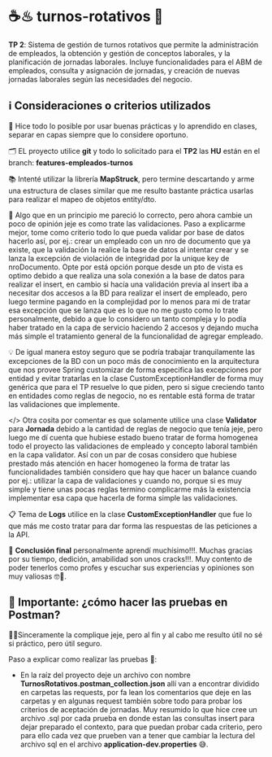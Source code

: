 # ☕♨ turnos-rotativos 📅
 **TP 2**: Sistema de gestión de turnos rotativos que permite la administración de empleados, la obtención y gestión de conceptos laborales, y la planificación de jornadas laborales. Incluye funcionalidades para el ABM de empleados, consulta y asignación de jornadas, y creación de nuevas jornadas laborales según las necesidades del negocio.

## ℹ️ Consideraciones o criterios utilizados

🎯 Hice todo lo posible por usar buenas prácticas y lo aprendido en clases, separar en capas siempre que lo considere oportuno.

🗂️ EL proyecto utilice **git** y todo lo solicitado para el **TP2** las **HU** están en el branch: **features-empleados-turnos** 

📚 Intenté utilizar la librería **MapStruck**, pero termine descartando y arme una estructura de clases similar que me resulto bastante práctica usarlas para realizar el mapeo de objetos entity/dto.

🧩 Algo que en un principio me pareció lo correcto, pero ahora cambie un poco de opinión jeje es como trate las validaciones. Paso a explicarme mejor, tome como criterio todo lo que pueda validar por base de datos hacerlo así, por ej.: crear un empleado con un nro de documento que ya existe, que la validación la realice la base de datos al intentar crear y se lanza la excepción de violación de integridad por la unique key de nroDocumento. Opte por está opción porque desde un pto de vista es optimo debido a que realiza una sola conexión a la base de datos para realizar el insert, en cambio si hacía una validación previa al insert iba a necesitar dos accesos a la BD para realizar el insert de empleado, pero luego termine pagando en la complejidad por lo menos para mi de tratar esa excepción que se lanza que es lo que no me gusto como lo trate personalmente, debido a que lo considero un tanto compleja y lo podía haber tratado en la capa de servicio haciendo 2 accesos y dejando mucha más simple el tratamiento general de la funcionalidad de agregar empleado.

💡 De igual manera estoy seguro que se podría trabajar tranquilamente las excepciones de la BD con un poco más de conocimiento en la arquitectura que nos provee Spring customizar de forma especifica las excepciones por entidad y evitar tratarlas en la clase CustomExceptionHandler de forma muy genérica que para el TP resuelve lo que piden, pero si sigue creciendo tanto en entidades como reglas de negocio, no es rentable está forma de tratar las validaciones que implemente.

</> Otra cosita por comentar es que solamente utilice una clase **Validator** para **Jornada** debido a la cantidad de reglas de negocio que tenía jeje, pero luego me dí cuenta que hubiese estado bueno tratar de forma homogenea todo el proyecto las validaciones de empleado y concepto laboral también en la capa validator. Así con un par de cosas considero que hubiese prestado más atención en hacer homogeneo la forma de tratar las funcionalidades también considero que hay que hacer un balance cuando por ej.: utilizar la capa de validaciones y cuando no, porque si es muy simple y tiene unas pocas reglas termino complicarme más la existencia implementar esa capa que hacerla de forma simple las validaciones.

📋 Tema de **Logs** utilice en la clase **CustomExceptionHandler** que fue lo que más me costo tratar para dar forma las respuestas de las peticiones a la API.

🎉 **Conclusión final** personalmente aprendí muchísimo!!!. Muchas gracias por su tiempo, dedición, amabilidad son unos cracks!!!. Muy contento de poder tenerlos como profes y escuchar sus experiencias y opiniones son muy valiosas 🤓💪.

## 🚀 Importante: ¿cómo hacer las pruebas en Postman?

🏋🏽Sinceramente la complique jeje, pero al fin y al cabo me resulto útil no sé si práctico, pero útil seguro.

Paso a explicar como realizar las pruebas 🧪:
- En la raíz del proyecto deje un archivo con nombre **TurnosRotativos.postman_collection.json** allí van a encontrar dividido en carpetas las requests, por fa lean los comentarios que deje en las carpetas y en algunas request también sobre todo para probar los criterios de aceptación de jornadas. Muy resumido lo que hice cree un archivo .sql por cada prueba en donde estan las consultas insert para dejar preparado el contexto, para que puedan probar cada criterio, pero para ello cada vez que prueben van a tener que cambiar la lectura del archivo sql en el archivo **application-dev.properties** 😅.

